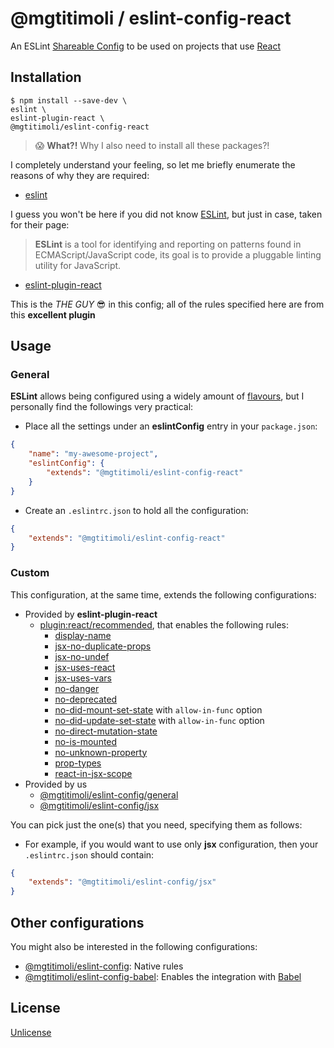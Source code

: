 # @mgtitimoli / eslint-config-react

An ESLint [Shareable Config](https://eslint.org/docs/developer-guide/shareable-configs) to be used on projects that use [React](https://github.com/facebook/react)

## Installation

```
$ npm install --save-dev \
eslint \
eslint-plugin-react \
@mgtitimoli/eslint-config-react
```

> :scream: **What?!** Why I also need to install all these packages?!

I completely understand your feeling, so let me briefly enumerate the reasons of why they are required:

- [eslint](https://github.com/eslint/eslint)

I guess you won't be here if you did not know [ESLint](http://eslint.org), but just in case, taken for their page:

> **ESLint** is a tool for identifying and reporting on patterns found in ECMAScript/JavaScript code, its goal is to provide a pluggable linting utility for JavaScript.

- [eslint-plugin-react](https://github.com/yannickcr/eslint-plugin-react)

This is the _THE GUY_ :sunglasses: in this config; all of the rules specified here are from this **excellent plugin**

## Usage

### General

**ESLint** allows being configured using a widely amount of [flavours](http://eslint.org/docs/user-guide/configuring#configuration-file-formats), but I personally find the followings very practical:

- Place all the settings under an **eslintConfig** entry in your `package.json`:

```json
{
    "name": "my-awesome-project",
    "eslintConfig": {
        "extends": "@mgtitimoli/eslint-config-react"
    }
}
```

- Create an `.eslintrc.json` to hold all the configuration:

```json
{
    "extends": "@mgtitimoli/eslint-config-react"
}
```

### Custom

This configuration, at the same time, extends the following configurations:

- Provided by **eslint-plugin-react**
    + [plugin:react/recommended](https://github.com/yannickcr/eslint-plugin-react#recommended-configuration), that enables the following rules:
        + [display-name](docs/rules/display-name.md)
        + [jsx-no-duplicate-props](docs/rules/jsx-no-duplicate-props.md)
        + [jsx-no-undef](docs/rules/jsx-no-undef.md)
        + [jsx-uses-react](docs/rules/jsx-uses-react.md)
        + [jsx-uses-vars](docs/rules/jsx-uses-vars.md)
        + [no-danger](docs/rules/no-danger.md)
        + [no-deprecated](docs/rules/no-deprecated.md)
        + [no-did-mount-set-state](docs/rules/no-did-mount-set-state.md) with `allow-in-func` option
        + [no-did-update-set-state](docs/rules/no-did-update-set-state.md) with `allow-in-func` option
        + [no-direct-mutation-state](docs/rules/no-direct-mutation-state.md)
        + [no-is-mounted](docs/rules/no-is-mounted.md)
        + [no-unknown-property](docs/rules/no-unknown-property.md)
        + [prop-types](docs/rules/prop-types.md)
        + [react-in-jsx-scope](docs/rules/react-in-jsx-scope.md)
- Provided by us
    + [@mgtitimoli/eslint-config/general](./general)
    + [@mgtitimoli/eslint-config/jsx](./jsx)

You can pick just the one(s) that you need, specifying them as follows:

- For example, if you would want to use only **jsx** configuration, then your `.eslintrc.json` should contain:

```json
{
    "extends": "@mgtitimoli/eslint-config/jsx"
}
```

## Other configurations 

You might also be interested in the following configurations:

- [@mgtitimoli/eslint-config](https://github.com/mgtitimoli/eslint-config): Native rules
- [@mgtitimoli/eslint-config-babel](https://github.com/mgtitimoli/eslint-config-babel): Enables the integration with [Babel](https://babeljs.io)

## License

[Unlicense](http://unlicense.org)

